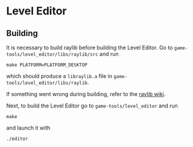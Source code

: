 # Level Editor

## Building

It is necessary to build raylib before building the Level Editor. Go to `game-tools/level_editor/libs/raylib/src` and run

```
make PLATFORM=PLATFORM_DESKTOP
```

which should produce a `libraylib.a` file in `game-tools/level_editor/libs/raylib`.

If something went wrong during building, refer to the [raylib wiki](https://github.com/raysan5/raylib/wiki).

Next, to build the Level Editor go to `game-tools/level_editor` and run

```
make
```

and launch it with

```
./editor
```

